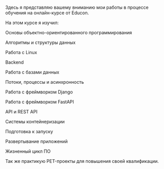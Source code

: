 Здесь я представляю вашему вниманию мои работы в процессе обучения на онлайн-курсе от Educon.

На этом курсе я изучил:

Основы объектно-ориентированного программирования

Алгоритмы и структуры данных

Работа с Linux

Backend

Работа с базами данных

Потоки, процессы и асинхронность

Работа с фреймворком Django

Работа с фреймворком FastAPI

API и REST API

Системы контейнеризации

Подготовка к запуску

Развертывание приложений

Жизненный цикл ПО

Так же практикую PET-проекты для повышения своей квалификации.
